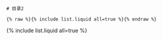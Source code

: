 
	# 目录2

```
{% raw %}{% include list.liquid all=true %}{% endraw %}
```

{% include list.liquid all=true %}
